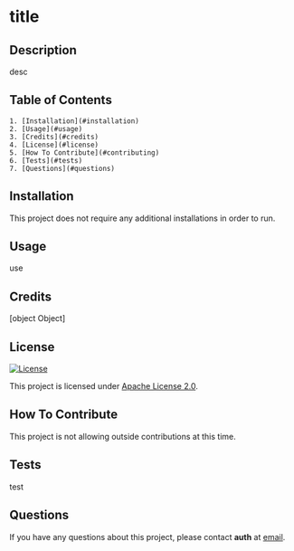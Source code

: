 # title

## Description
desc

## Table of Contents
    1. [Installation](#installation)
    2. [Usage](#usage)
    3. [Credits](#credits)
    4. [License](#license)
    5. [How To Contribute](#contributing)
    6. [Tests](#tests)
    7. [Questions](#questions)

## Installation
This project does not require any additional installations in order to run.

## Usage
use

## Credits
[object Object]

## License
[![License](https://img.shields.io/badge/License-Apache_2.0-blue.svg)](https://opensource.org/licenses/Apache-2.0)

This project is licensed under [Apache License 2.0](https://opensource.org/licenses/Apache-2.0).

## How To Contribute
This project is not allowing outside contributions at this time.

## Tests
test

## Questions
If you have any questions about this project, please contact **auth** at [email](email).

